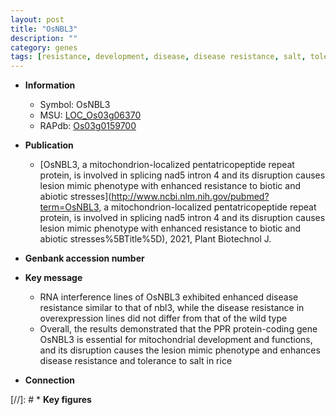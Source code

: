 ```yaml
---
layout: post
title: "OsNBL3"
description: ""
category: genes
tags: [resistance, development, disease, disease resistance, salt, tolerance, R protein, lesion, lesion mimic]
---
```


* **Information**  
    + Symbol: OsNBL3  
    + MSU: [LOC_Os03g06370](http://rice.uga.edu/cgi-bin/ORF_infopage.cgi?orf=LOC_Os03g06370)  
    + RAPdb: [Os03g0159700](https://rapdb.dna.affrc.go.jp/locus/?name=Os03g0159700)  

* **Publication**  
    + [OsNBL3, a mitochondrion-localized pentatricopeptide repeat protein, is involved in splicing nad5 intron 4 and its disruption causes lesion mimic phenotype with enhanced resistance to biotic and abiotic stresses](http://www.ncbi.nlm.nih.gov/pubmed?term=OsNBL3, a mitochondrion-localized pentatricopeptide repeat protein, is involved in splicing nad5 intron 4 and its disruption causes lesion mimic phenotype with enhanced resistance to biotic and abiotic stresses%5BTitle%5D), 2021, Plant Biotechnol J.

* **Genbank accession number**  

* **Key message**  
    + RNA interference lines of OsNBL3 exhibited enhanced disease resistance similar to that of nbl3, while the disease resistance in overexpression lines did not differ from that of the wild type
    + Overall, the results demonstrated that the PPR protein-coding gene OsNBL3 is essential for mitochondrial development and functions, and its disruption causes the lesion mimic phenotype and enhances disease resistance and tolerance to salt in rice

* **Connection**  

[//]: # * **Key figures**  


